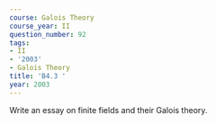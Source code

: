 ```yaml
---
course: Galois Theory
course_year: II
question_number: 92
tags:
- II
- '2003'
- Galois Theory
title: 'B4.3 '
year: 2003
---
```



Write an essay on finite fields and their Galois theory.
